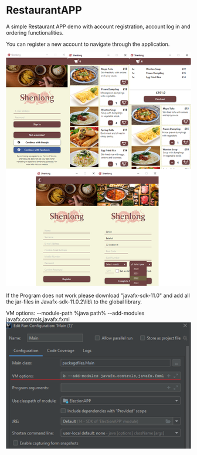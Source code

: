 # RestaurantAPP
A simple Restaurant APP demo with account registration, account log in and ordering functionalities.

You can register a new account to navigate through the application. 

![Screenshot](RestaurantScreenshot.PNG)

If the Program does not work please download "javafx-sdk-11.0" and add all the jar-files in
Javafx-sdk-11.0.2\lib\ to the global library.

VM options:
--module-path %java path% --add-modules javafx.controls,javafx.fxml
![Screenshot](src/org/uwl/cs/resources/media/fix_vm_options.png)